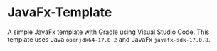 # JavaFx-Template
A simple JavaFx template with Gradle using Visual Studio Code.
This template uses Java ```openjdk64-17.0.2``` and JavaFx ```javafx-sdk-17.0.8```.
